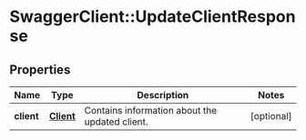 # SwaggerClient::UpdateClientResponse

## Properties
Name | Type | Description | Notes
------------ | ------------- | ------------- | -------------
**client** | [**Client**](Client.md) | Contains information about the updated client. | [optional] 


